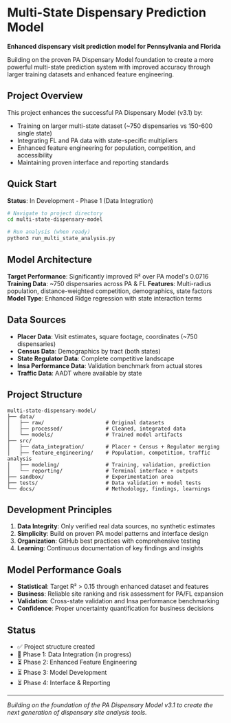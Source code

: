# Multi-State Dispensary Prediction Model

**Enhanced dispensary visit prediction model for Pennsylvania and Florida**

Building on the proven PA Dispensary Model foundation to create a more powerful multi-state prediction system with improved accuracy through larger training datasets and enhanced feature engineering.

## Project Overview

This project enhances the successful PA Dispensary Model (v3.1) by:
- Training on larger multi-state dataset (~750 dispensaries vs 150-600 single state)
- Integrating FL and PA data with state-specific multipliers
- Enhanced feature engineering for population, competition, and accessibility
- Maintaining proven interface and reporting standards

## Quick Start

**Status**: In Development - Phase 1 (Data Integration)

```bash
# Navigate to project directory
cd multi-state-dispensary-model

# Run analysis (when ready)
python3 run_multi_state_analysis.py
```

## Model Architecture

**Target Performance**: Significantly improved R² over PA model's 0.0716
**Training Data**: ~750 dispensaries across PA & FL
**Features**: Multi-radius population, distance-weighted competition, demographics, state factors
**Model Type**: Enhanced Ridge regression with state interaction terms

## Data Sources

- **Placer Data**: Visit estimates, square footage, coordinates (~750 dispensaries)
- **Census Data**: Demographics by tract (both states)
- **State Regulator Data**: Complete competitive landscape
- **Insa Performance Data**: Validation benchmark from actual stores
- **Traffic Data**: AADT where available by state

## Project Structure

```
multi-state-dispensary-model/
├── data/
│   ├── raw/                    # Original datasets
│   ├── processed/              # Cleaned, integrated data
│   └── models/                 # Trained model artifacts
├── src/
│   ├── data_integration/       # Placer + Census + Regulator merging
│   ├── feature_engineering/    # Population, competition, traffic analysis
│   ├── modeling/               # Training, validation, prediction
│   └── reporting/              # Terminal interface + outputs
├── sandbox/                    # Experimentation area
├── tests/                      # Data validation + model tests
└── docs/                       # Methodology, findings, learnings
```

## Development Principles

1. **Data Integrity**: Only verified real data sources, no synthetic estimates
2. **Simplicity**: Build on proven PA model patterns and interface design
3. **Organization**: GitHub best practices with comprehensive testing
4. **Learning**: Continuous documentation of key findings and insights

## Model Performance Goals

- **Statistical**: Target R² > 0.15 through enhanced dataset and features
- **Business**: Reliable site ranking and risk assessment for PA/FL expansion
- **Validation**: Cross-state validation and Insa performance benchmarking
- **Confidence**: Proper uncertainty quantification for business decisions

## Status

- ✅ Project structure created
- 🔄 Phase 1: Data Integration (in progress)
- ⏳ Phase 2: Enhanced Feature Engineering
- ⏳ Phase 3: Model Development
- ⏳ Phase 4: Interface & Reporting

---

*Building on the foundation of the PA Dispensary Model v3.1 to create the next generation of dispensary site analysis tools.*